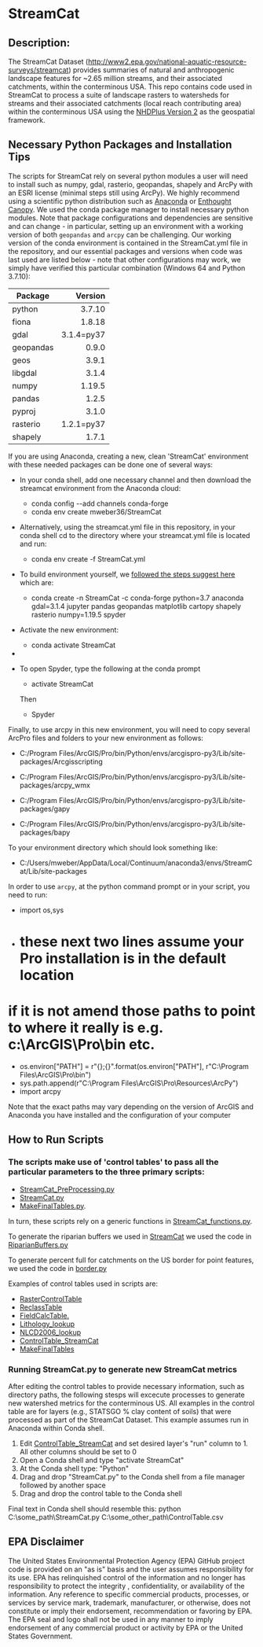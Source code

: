 # StreamCat

## Description: 
The StreamCat Dataset (http://www2.epa.gov/national-aquatic-resource-surveys/streamcat) provides summaries of natural and anthropogenic landscape features for ~2.65 million streams, and their associated catchments, within the conterminous USA. This repo contains code used in StreamCat to process a suite of landscape rasters to watersheds for streams and their associated catchments (local reach contributing area) within the conterminous USA using the [NHDPlus Version 2](http://www.horizon-systems.com/NHDPlus/NHDPlusV2_data.php) as the geospatial framework.

## Necessary Python Packages and Installation Tips
The scripts for StreamCat rely on several python modules a user will need to install such as numpy, gdal, rasterio, geopandas, shapely and ArcPy with an ESRI license (minimal steps still using ArcPy).  We highly recommend using a scientific python distribution such as [Anaconda](https://www.continuum.io/downloads) or [Enthought Canopy](https://www.enthought.com/products/canopy/).  We used the conda package manager to install necessary python modules. Note that package configurations and dependencies are sensitive and can change - in particular, setting up an environment with a working version of both `geopandas` and `arcpy` can be challenging. Our working version of the conda environment is contained in the StreamCat.yml file in the repository, and our essential packages and versions when code was last used are listed below - note that other configurations may work, we simply have verified this particular combination (Windows 64 and Python 3.7.10):

| Package       | Version       | 
| ------------- |--------------:|
| python        | 3.7.10        | 
| fiona         | 1.8.18        | 
| gdal          | 3.1.4=py37    | 
| geopandas     | 0.9.0         |  
| geos          | 3.9.1         |
| libgdal       | 3.1.4         |
| numpy         | 1.19.5        |
| pandas        | 1.2.5         |
| pyproj        | 3.1.0         |
| rasterio      | 1.2.1=py37    |
| shapely       | 1.7.1         |

If you are using Anaconda, creating a new, clean 'StreamCat' environment with these needed packages can be done one of several ways:

* In your conda shell, add one necessary channel and then download the streamcat environment from the Anaconda cloud:
  + conda config --add channels conda-forge
  + conda env create mweber36/StreamCat
  
* Alternatively, using the streamcat.yml file in this repository, in your conda shell cd to the directory where your streamcat.yml file is located and run:
  + conda env create -f StreamCat.yml
  
* To build environment yourself, we [followed the steps suggest here](https://www.e-education.psu.edu/geog489/node/2348) which are:
  + conda create -n StreamCat -c conda-forge python=3.7 anaconda gdal=3.1.4  jupyter pandas geopandas matplotlib cartopy shapely rasterio numpy=1.19.5 spyder

* Activate the new environment:

  + conda activate StreamCat

* 
* To open Spyder, type the following at the conda prompt
  + activate StreamCat
  
  Then

  + Spyder

Finally, to use arcpy in this new environment, you will need to copy several ArcPro files and folders to your new environment as follows:

+ C:/Program Files/ArcGIS/Pro/bin/Python/envs/arcgispro-py3/Lib/site-packages/Arcgisscripting 

+ C:/Program Files/ArcGIS/Pro/bin/Python/envs/arcgispro-py3/Lib/site-packages/arcpy_wmx

+ C:/Program Files/ArcGIS/Pro/bin/Python/envs/arcgispro-py3/Lib/site-packages/gapy

+ C:/Program Files/ArcGIS/Pro/bin/Python/envs/arcgispro-py3/Lib/site-packages/bapy

To your environment directory which should look something like:

+ C:/Users/mweber/AppData/Local/Continuum/anaconda3/envs/StreamCat/Lib/site-packages

In order to use `arcpy`, at the python command prompt or in your script, you need to run:

+ import os,sys
+ # these next two lines assume your Pro installation is in the default location
# if it is not amend those paths to point to where it really is e.g. c:\ArcGIS\Pro\bin etc.
+ os.environ["PATH"] = r"{};{}".format(os.environ["PATH"], r"C:\Program Files\ArcGIS\Pro\bin")
+ sys.path.append(r"C:\Program Files\ArcGIS\Pro\Resources\ArcPy")
+ import arcpy

Note that the exact paths may vary depending on the version of ArcGIS and Anaconda you have installed and the configuration of your computer

## How to Run Scripts
### The scripts make use of 'control tables' to pass all the particular parameters to the three primary scripts: 

+ [StreamCat_PreProcessing.py](https://github.com/USEPA/StreamCat/blob/master/StreamCat_PreProcessing.py)
+ [StreamCat.py](https://github.com/USEPA/StreamCat/blob/master/StreamCat.py)
+ [MakeFinalTables.py](https://github.com/USEPA/StreamCat/blob/master/StreamCat_functions.py).  

In turn, these scripts rely on a generic functions in [StreamCat_functions.py](https://github.com/USEPA/StreamCat/blob/master/StreamCat_functions.py). 

To generate the riparian buffers we used in [StreamCat](ftp://newftp.epa.gov/EPADataCommons/ORD/NHDPlusLandscapeAttributes/StreamCat/Documentation/ReadMe.html) we used the code in [RiparianBuffers.py](https://github.com/USEPA/StreamCat/blob/master/RiparianBuffer.py) 

To generate percent full for catchments on the US border for point features, we used the code in [border.py](https://github.com/USEPA/StreamCat/blob/master/border.py)

Examples of control tables used in scripts are:
+ [RasterControlTable](https://github.com/USEPA/StreamCat/blob/master/RasterControlTable.csv)
+ [ReclassTable](https://github.com/USEPA/StreamCat/blob/master/ReclassTable.csv)
+ [FieldCalcTable.](https://github.com/USEPA/StreamCat/blob/master/FieldCalcTable.csv)
+ [Lithology_lookup](https://github.com/USEPA/StreamCat/blob/master/Lithology_lookup.csv)
+ [NLCD2006_lookup](https://github.com/USEPA/StreamCat/blob/master/NLCD2006_lookup.csv)
+ [ControlTable_StreamCat](https://github.com/USEPA/StreamCat/blob/master/ControlTable_StreamCat.csv)
+ [MakeFinalTables](https://github.com/USEPA/StreamCat/blob/master/MakeFinalTables.csv)

### Running StreamCat.py to generate new StreamCat metrics

After editing the control tables to provide necessary information, such as directory paths, the following stesps will excecute processes to generate new watershed metrics for the conterminous US. All examples in the control table are for layers (e.g., STATSGO % clay content of soils) that were processed as part of the StreamCat Dataset. This example assumes run in Anaconda within Conda shell.

1. Edit [ControlTable_StreamCat](https://github.com/USEPA/StreamCat/blob/master/ControlTable_StreamCat.csv) and set desired layer's "run" column to 1. All other columns should be set to 0
2. Open a Conda shell and type "activate StreamCat" 
3. At the Conda shell type: "Python<space>"
4. Drag and drop "StreamCat.py" to the Conda shell from a file manager followed by another space
5. Drag and drop the control table to the Conda shell

Final text in Conda shell should resemble this: python C:\some_path\StreamCat.py  C:\some_other_path\ControlTable.csv


## EPA Disclaimer
The United States Environmental Protection Agency (EPA) GitHub project code is provided on an "as is" basis and the user assumes responsibility for its use.  EPA has relinquished control of the information and no longer has responsibility to protect the integrity , confidentiality, or availability of the information.  Any reference to specific commercial products, processes, or services by service mark, trademark, manufacturer, or otherwise, does not constitute or imply their endorsement, recommendation or favoring by EPA.  The EPA seal and logo shall not be used in any manner to imply endorsement of any commercial product or activity by EPA or the United States Government.
